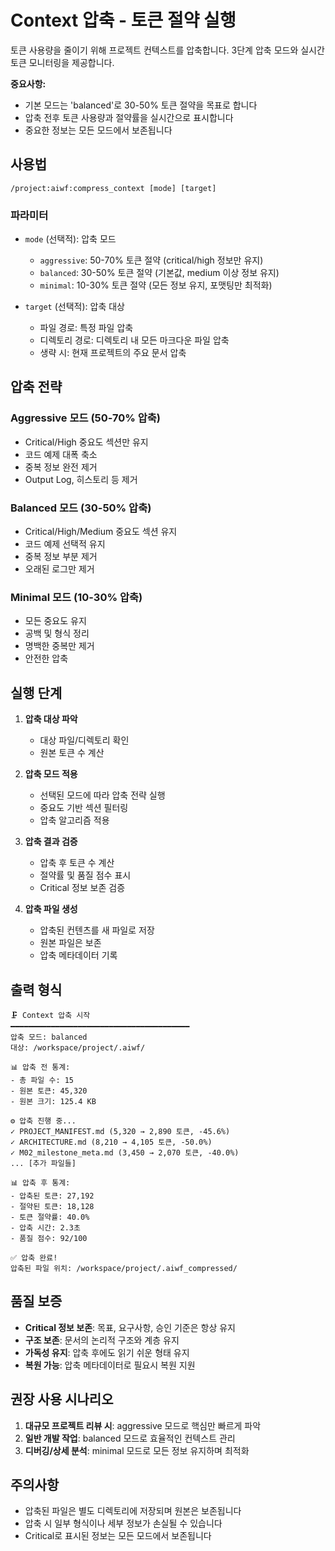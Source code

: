 # Context 압축 - 토큰 절약 실행

토큰 사용량을 줄이기 위해 프로젝트 컨텍스트를 압축합니다. 3단계 압축 모드와 실시간 토큰 모니터링을 제공합니다.

**중요사항:**
- 기본 모드는 'balanced'로 30-50% 토큰 절약을 목표로 합니다
- 압축 전후 토큰 사용량과 절약률을 실시간으로 표시합니다
- 중요한 정보는 모든 모드에서 보존됩니다

## 사용법

```
/project:aiwf:compress_context [mode] [target]
```

### 파라미터

- `mode` (선택적): 압축 모드
  - `aggressive`: 50-70% 토큰 절약 (critical/high 정보만 유지)
  - `balanced`: 30-50% 토큰 절약 (기본값, medium 이상 정보 유지)
  - `minimal`: 10-30% 토큰 절약 (모든 정보 유지, 포맷팅만 최적화)

- `target` (선택적): 압축 대상
  - 파일 경로: 특정 파일 압축
  - 디렉토리 경로: 디렉토리 내 모든 마크다운 파일 압축
  - 생략 시: 현재 프로젝트의 주요 문서 압축

## 압축 전략

### Aggressive 모드 (50-70% 압축)
- Critical/High 중요도 섹션만 유지
- 코드 예제 대폭 축소
- 중복 정보 완전 제거
- Output Log, 히스토리 등 제거

### Balanced 모드 (30-50% 압축)
- Critical/High/Medium 중요도 섹션 유지
- 코드 예제 선택적 유지
- 중복 정보 부분 제거
- 오래된 로그만 제거

### Minimal 모드 (10-30% 압축)
- 모든 중요도 유지
- 공백 및 형식 정리
- 명백한 중복만 제거
- 안전한 압축

## 실행 단계

1. **압축 대상 파악**
   - 대상 파일/디렉토리 확인
   - 원본 토큰 수 계산

2. **압축 모드 적용**
   - 선택된 모드에 따라 압축 전략 실행
   - 중요도 기반 섹션 필터링
   - 압축 알고리즘 적용

3. **압축 결과 검증**
   - 압축 후 토큰 수 계산
   - 절약률 및 품질 점수 표시
   - Critical 정보 보존 검증

4. **압축 파일 생성**
   - 압축된 컨텐츠를 새 파일로 저장
   - 원본 파일은 보존
   - 압축 메타데이터 기록

## 출력 형식

```
🗜️ Context 압축 시작
━━━━━━━━━━━━━━━━━━━━━━━━━━━━━━━━━━━━━━━━
압축 모드: balanced
대상: /workspace/project/.aiwf/

📊 압축 전 통계:
- 총 파일 수: 15
- 원본 토큰: 45,320
- 원본 크기: 125.4 KB

⚙️ 압축 진행 중...
✓ PROJECT_MANIFEST.md (5,320 → 2,890 토큰, -45.6%)
✓ ARCHITECTURE.md (8,210 → 4,105 토큰, -50.0%)
✓ M02_milestone_meta.md (3,450 → 2,070 토큰, -40.0%)
... [추가 파일들]

📊 압축 후 통계:
- 압축된 토큰: 27,192
- 절약된 토큰: 18,128
- 토큰 절약률: 40.0%
- 압축 시간: 2.3초
- 품질 점수: 92/100

✅ 압축 완료!
압축된 파일 위치: /workspace/project/.aiwf_compressed/
```

## 품질 보증

- **Critical 정보 보존**: 목표, 요구사항, 승인 기준은 항상 유지
- **구조 보존**: 문서의 논리적 구조와 계층 유지
- **가독성 유지**: 압축 후에도 읽기 쉬운 형태 유지
- **복원 가능**: 압축 메타데이터로 필요시 복원 지원

## 권장 사용 시나리오

1. **대규모 프로젝트 리뷰 시**: aggressive 모드로 핵심만 빠르게 파악
2. **일반 개발 작업**: balanced 모드로 효율적인 컨텍스트 관리
3. **디버깅/상세 분석**: minimal 모드로 모든 정보 유지하며 최적화

## 주의사항

- 압축된 파일은 별도 디렉토리에 저장되며 원본은 보존됩니다
- 압축 시 일부 형식이나 세부 정보가 손실될 수 있습니다
- Critical로 표시된 정보는 모든 모드에서 보존됩니다
